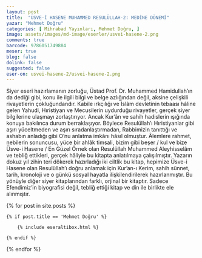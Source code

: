 ```yaml
---
layout: post
title:  "ÜSVE-İ HASENE MUHAMMED RESULÜLLAH-2: MEDİNE DÖNEMİ"
yazar: "Mehmet Doğru"
categories: [ Mihrabad Yayınları, Mehmet Doğru, ]
image: assets/images/md-image/eserler/usvei-hasene-2.png
comments: true
barcode: 9786051749884
meser: true
blog: false
dolink: false
suggested: false
eser-on: usvei-hasene-2/usvei-hasene-2.png
---
```


Siyer eseri hazırlamanın zorluğu, Üstad Prof. Dr. Muhammed Hamidullah’ın da dediği gibi, konu ile ilgili bilgi ve belge azlığından değil, aksine çelişkili rivayetlerin çokluğundandır.
Kabile ırkçılığı ve İslâm devletinin tebaası hâline gelen Yahudi, Hıristiyan ve Mecusilerin uydurduğu rivayetler, gerçek siyer bilgilerine ulaşmayı zorlaştırıyor. Ancak Kur’ân ve sahih hadislerin ışığında konuya bakılınca durum berraklaşıyor. Böylece Resulüllah’ı Hıristiyanlar gibi aşırı yüceltmeden ve aşırı sıradanlaştırmadan, Rabbimizin tanıttığı ve ashabın anladığı gibi O’nu anlatma
imkânı hâsıl olmuştur. Âlemlere rahmet, nebilerin sonuncusu, yüce bir ahlâk timsali, bizim gibi beşer / kul ve bize Üsve-i Hasene / En Güzel Örnek olan Resulüllah Muhammed Aleyhisselâm ve tebliğ ettikleri, gerçek hâliyle bu kitapta anlatılmaya çalışılmıştır. Yazarın dokuz yıl zihin teri dökerek hazırladığı iki ciltlik bu kitap, hepimize Üsve-i Hasene olan Resulüllah’ı doğru
anlamak için Kur’an-ı Kerim, sahih sünnet, tarih, kronoloji ve o günkü sosyal hayatla ilişkilendirilerek hazırlanmıştır. Bu yönüyle diğer siyer kitaplarından farklı, orjinal bir kitaptır.
Sadece Efendimiz’in biyografisi değil, tebliğ ettiği kitap ve din ile birlikte ele alınmıştır.


{% for post in site.posts %}

    {% if post.title == 'Mehmet Doğru' %}

        {% include eseraltibox.html %}

    {% endif %}

{% endfor %}
